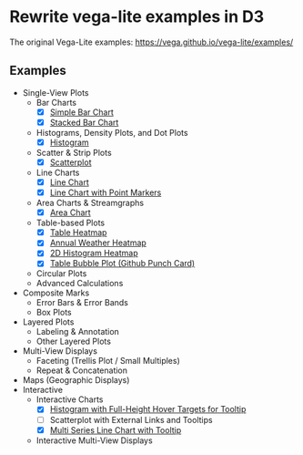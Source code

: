 # Rewrite vega-lite examples in D3

The original Vega-Lite examples: <https://vega.github.io/vega-lite/examples/>

## Examples

- Single-View Plots
  - Bar Charts
    - [x] [Simple Bar Chart](examples/bar/)
    - [x] [Stacked Bar Chart](examples/stacked_bar_weather/)
  - Histograms, Density Plots, and Dot Plots
    - [x] [Histogram](examples/histogram/)
  - Scatter & Strip Plots
    - [x] [Scatterplot](examples/point_2d/)
  - Line Charts
    - [x] [Line Chart](examples/line/)
    - [x] [Line Chart with Point Markers](examples/line_overlay/)
  - Area Charts & Streamgraphs
    - [x] [Area Chart](examples/area/)
  - Table-based Plots
    - [x] [Table Heatmap](examples/rect_heatmap/)
    - [x] [Annual Weather Heatmap](examples/rect_heatmap_weather/)
    - [x] [2D Histogram Heatmap](examples/rect_binned_heatmap/)
    - [x] [Table Bubble Plot (Github Punch Card)](examples/circle_github_punchcard/)
  - Circular Plots
  - Advanced Calculations
- Composite Marks
  - Error Bars & Error Bands
  - Box Plots
- Layered Plots
  - Labeling & Annotation
  - Other Layered Plots
- Multi-View Displays
  - Faceting (Trellis Plot / Small Multiples)
  - Repeat & Concatenation
- Maps (Geographic Displays)
- Interactive
  - Interactive Charts
    - [x] [Histogram with Full-Height Hover Targets for Tooltip](examples/interactive_histogram_full_height_hover/)
    - [ ] Scatterplot with External Links and Tooltips
    - [x] [Multi Series Line Chart with Tooltip](examples/interactive_multi_line_pivot_tooltip/)
  - Interactive Multi-View Displays
